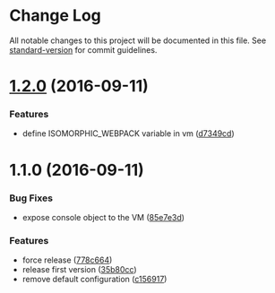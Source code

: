 # Change Log

All notable changes to this project will be documented in this file. See [standard-version](https://github.com/conventional-changelog/standard-version) for commit guidelines.

<a name="1.2.0"></a>
# [1.2.0](https://github.com/gajus/isomorphic-webpack/compare/v1.1.0...v1.2.0) (2016-09-11)


### Features

* define ISOMORPHIC_WEBPACK variable in vm ([d7349cd](https://github.com/gajus/isomorphic-webpack/commit/d7349cd))



<a name="1.1.0"></a>
# 1.1.0 (2016-09-11)


### Bug Fixes

* expose console object to the VM ([85e7e3d](https://github.com/gajus/isomorphic-webpack/commit/85e7e3d))


### Features

* force release ([778c664](https://github.com/gajus/isomorphic-webpack/commit/778c664))
* release first version ([35b80cc](https://github.com/gajus/isomorphic-webpack/commit/35b80cc))
* remove default configuration ([c156917](https://github.com/gajus/isomorphic-webpack/commit/c156917))
